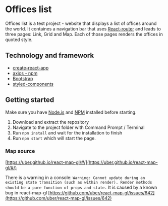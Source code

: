 # Offices list

Offices list is a test project - website that displays a list of offices around the world. It containes a navigation bar that uses [React-router](https://reacttraining.com/react-router/web/guides/quick-start) and leads to three pages: Link, Grid and Map. Each of those pages renders the offices in quoted style.

## Technology and framework

- [create-react-app](https://create-react-app.dev/)
- [axios - npm](https://www.npmjs.com/package/axios)
- [Bootstrap](https://getbootstrap.com/)
- [styled-components](https://www.styled-components.com/docs/basics)

## Getting started

Make sure you have [Node.js](https://nodejs.org/en/) and [NPM](https://nodejs.org/en/) installed before starting.

1. Download and extract the repository
2. Navigate to the project folder with Command Prompt / Terminal
3. Run `npm install` and wait for the installation to finish
4. Run `npm start` which will start the page.

### Map source

[https://uber.github.io/react-map-gl/#/](https://uber.github.io/react-map-gl/#/)

There is a warning in a console:
`Warning: Cannot update during an existing state transition (such as within render). Render methods should be a pure function of props and state.`
It is caused by a known bug in react-map-gl [https://github.com/uber/react-map-gl/issues/642](https://github.com/uber/react-map-gl/issues/642)
